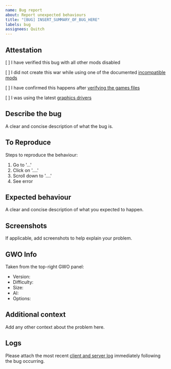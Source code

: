 ```yaml
---
name: Bug report
about: Report unexpected behaviours
title: "[BUG] INSERT_SUMMARY_OF_BUG_HERE"
labels: bug
assignees: Quitch
---
```


## Attestation

[ ] I have verified this bug with all other mods disabled

[ ] I did not create this war while using one of the documented [incompatible mods](https://github.com/Quitch/GW-AI-Overhaul#incompatible-mods)

[ ] I have confirmed this happens after [verifying the games files](https://support.planetaryannihilation.com/kb/faq.php?id=188)

[ ] I was using the latest [graphics drivers](https://support.planetaryannihilation.com/kb/faq.php?id=218)

## Describe the bug

A clear and concise description of what the bug is.

## To Reproduce

Steps to reproduce the behaviour:

1. Go to '...'
2. Click on '....'
3. Scroll down to '....'
4. See error

## Expected behaviour

A clear and concise description of what you expected to happen.

## Screenshots

If applicable, add screenshots to help explain your problem.

## GWO Info

Taken from the top-right GWO panel:

- Version:
- Difficulty:
- Size:
- AI:
- Options:

## Additional context

Add any other context about the problem here.

## Logs

Please attach the most recent [client and server log](https://support.planetaryannihilation.com/kb/faq.php?id=182) immediately following the bug occurring.
